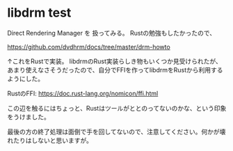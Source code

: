 # libdrm test

Direct Rendering Manager を 扱ってみる。
Rustの勉強もしたかったので、

https://github.com/dvdhrm/docs/tree/master/drm-howto

↑これをRustで実装。
libdrmのRust実装らしき物もいくつか見受けられたが、あまり使えなさそうだったので、自分でFFIを作ってlibdrmをRustから利用するようにした。

RustのFFI: https://doc.rust-lang.org/nomicon/ffi.html

この辺を触るにはちょっと、Rustはツールがととのってないのかな、という印象をうけました。

最後の方の終了処理は面倒で手を回してないので、注意してください。何かが壊れたりはしないと思いますが。
